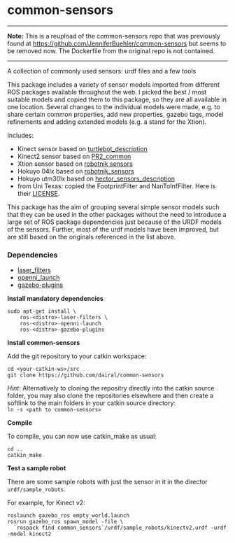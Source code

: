 # common-sensors

________________________________
**Note:** This is a reupload of the common-sensors repo that was previously found at https://github.com/JenniferBuehler/common-sensors but seems to be removed now. The Dockerfile from the original repo is not contained.
________________________________

A collection of commonly used sensors: urdf files and a few tools

This package includes a variety of sensor models imported from different ROS packages available throughout the web.
I picked the best / most suitable models and copied them to this package, so they are all available in one location.
Several changes to the individual models were made, e.g. to share certain common properties, add new properties, gazebo
tags, model refinements and adding extended models (e.g. a stand for the Xtion).

Includes: 

* Kinect sensor based on [turtlebot_description](http://wiki.ros.org/turtlebot_description)
* Kinect2 sensor based on [PR2_common](https://github.com/PR2/pr2_common)
* Xtion sensor based on [robotnik sensors](https://github.com/RobotnikAutomation/robotnik_sensors/)
* Hokuyo 04lx based on [robotnik_sensors](https://github.com/RobotnikAutomation/robotnik_sensors/)
* Hokuyo utm30lx based on [hector_sensors_description](http://wiki.ros.org/hector_sensors_description) 
* from Uni Texas: copied the FootprintFilter and NanToInfFilter. Here is their [LICENSE](https://github.com/utexas-bwi/segbot/blob/devel/LICENSE).

This package has the aim of grouping several simple sensor models such that they can be used in the other packages without
the need to introduce a large set of ROS package dependencies just because of the URDF models of the sensors.
Further, most of the urdf models have been improved, but are still based on the originals referenced in the list above.

### Dependencies

- [laser_filters](http://wiki.ros.org/laser_filters)
- [openni_launch](http://wiki.ros.org/openni_launch)
- [gazebo-plugins](http://wiki.ros.org/gazebo_plugins)

**Install mandatory dependencies**

```
sudo apt-get install \
    ros-<distro>-laser-filters \
    ros-<distro>-openni-launch
    ros-<distro>-gazebo-plugins
```

**Install common-sensors**

Add the git repository to your catkin workspace:

```
cd <your-catkin-ws>/src
git clone https://github.com/dairal/common-sensors
```

*Hint*: Alternatively to cloning the repositry directly into the catkin source folder, you
may also clone the repositories elsewhere and then create a softlink to the main folders
in your catkin source directory:    
``ln -s <path to common-sensors>`` 

**Compile**
 
To compile, you can now use catkin\_make as usual:

```
cd ..
catkin_make
```


**Test a sample robot**

There are some sample robots with just the sensor in it in the director
``urdf/sample_robots``.

For example, for Kinect v2:

```
roslaunch gazebo_ros empty_world.launch
rosrun gazebo_ros spawn_model -file \
  `rospack find common_sensors`/urdf/sample_robots/kinectv2.urdf -urdf -model kinect2
```
